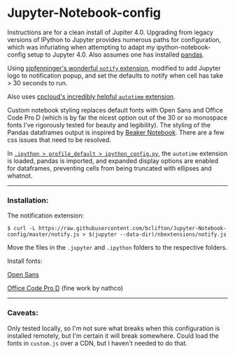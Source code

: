 # Jupyter-Notebook-config



Instructions are for a clean install of Jupiter 4.0. Upgrading from legacy versions of IPython to Jupyter provides numerous paths for configuration, which was infuriating when attempting to adapt my ipython-notebook-config setup to Jupyter 4.0. Also assumes one has installed [pandas](http://pandas.pydata.org/).

Using [sjpfenninger's wonderful `notify` extension](https://github.com/sjpfenninger/ipython-extensions), modified to add Jupyter logo to notification popup, and set the defaults to notify when cell has take > 30 seconds to run.

Also uses [cpcloud's incredibly helpful `autotime` extension](https://github.com/cpcloud/ipython-autotime).

Custom notebook styling replaces default fonts with Open Sans and Office Code Pro D (which is by far the nicest option out of the 30 or so monospace fonts I've rigorously tested for beauty and legibility). The styling of the Pandas dataframes output is inspired by [Beaker Notebook](http://beakernotebook.com/). There are a few css issues that need to be resolved.

In [`.ipython > profile_default > ipython_config.py`](https://github.com/bclifton/Jupyter-Notebook-config/blob/master/.ipython/profile_default/ipython_config.py), the `autotime`  extension is loaded, pandas is imported, and expanded display options are enabled for dataframes, preventing cells from being truncated with ellipses and whatnot.



---

### Installation:

The notification extension:

`$ curl -L https://raw.githubusercontent.com/bclifton/Jupyter-Notebook-config/master/notify.js > $(jupyter --data-dir)/nbextensions/notify.js`

Move the files in the `.jupyter` and `.ipython` folders to the respective folders. 



Install fonts:

[Open Sans](http://www.fontsquirrel.com/fonts/open-sans)

[Office Code Pro D](https://github.com/nathco/office-code-pro) (fine work by nathco)





___

### Caveats:

Only tested locally, so I'm not sure what breaks when this configuration is installed remotely, but I'm certain it will break somewhere. Could load the fonts in `custom.js` over a CDN, but I haven't needed to do that.
